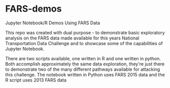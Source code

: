 # FARS-demos
Jupyter Notebook/R Demos Using FARS Data

This repo was created with dual purpose - to demonstrate basic exploratory analysis on the FARS data made available for this years National Transportation Data Challenge and to showcase some of the capabilities of Jupyter Notebook.

There are two scripts available, one written in R and one written in python. Both accomplish approximately the same data exploration, they're just there to demonstrate two of the many different pathways available for attacking this challenge. The notebook written in Python uses FARS 2015 data and the R script uses 2013 FARS data



